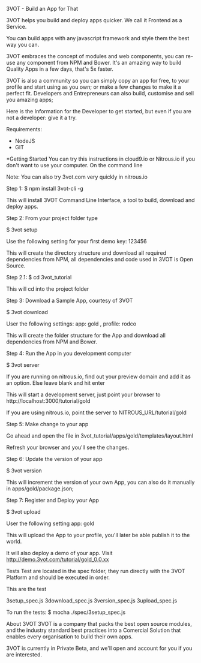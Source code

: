 3VOT - Build an App for That

3VOT helps you build and deploy apps quicker. We call it Frontend as a Service.

You can build apps with any javascript framework and style them the best way you can. 

3VOT embraces the concept of modules and web components, you can re-use any component from NPM and Bower. It's an amazing way to build Quality Apps in a few days, that's 5x faster.

3VOT is also a community so you can simply copy an app for free, to your profile and start using as you own; or make a few changes to make it a perfect fit. Developers and Entrepreneurs can also build, customise and sell you amazing apps;

Here is the Information for the Developer to get started, but even if you are not a developer: give it a try.

Requirements:

- NodeJS
- GIT

*Getting Started
You can try this instructions in cloud9.io or Nitrous.io if you don't want to use your computer.
On the command line

Note: You can also try 3vot.com very quickly in nitrous.io

Step 1:
$ npm install 3vot-cli -g

This will install 3VOT Command Line Interface, a tool to build, download and deploy apps.

Step 2:
From your project folder type

$ 3vot setup

Use the following setting for your first demo key: 123456

This will create the directory structure and download all required dependencies from NPM, all dependencies and code used in 3VOT is Open Source.

Step 2.1:
$ cd 3vot_tutorial

This will cd into the project folder

Step 3:
Download a Sample App, courtesy of 3VOT

$ 3vot download

User the following settings:  app: gold , profile: rodco

This will create the folder structure for the App and download all dependencies from NPM and Bower.

Step 4:
Run the App in you development computer

$ 3vot server

If you are running on nitrous.io, find out your preview domain and add it as an option. Else leave blank and hit enter

This will start a development server, just point your browser to http://localhost:3000/tutorial/gold

If you are using nitrous.io, point the server to NITROUS_URL/tutorial/gold

Step 5:
Make change to your app

Go ahead and open the file in 3vot_tutorial/apps/gold/templates/layout.html 

Refresh your browser and you'll see the changes.

Step 6:
Update the version of your app

$ 3vot version

This will increment the version of your own App, you can also do it manually in apps/gold/package.json;

Step 7:
Register and Deploy your App

$ 3vot upload 

User the following setting app: gold

This will upload the App to your profile, you'll later be able publish it to the world.

It will also deploy a demo of your app. Visit http://demo.3vot.com/tutorial/gold_0.0.xx

Tests
Test are located in the spec folder, they run directly with the 3VOT Platform and should be executed in order.

This are the test

3setup_spec.js
3download_spec.js
3version_spec.js
3upload_spec.js

To run the tests:
$ mocha ./spec/3setup_spec.js

About 3VOT
3VOT is a company that packs the best open source modules, and the industry standard best practices into a Comercial Solution that enables every organisation to build their own apps. 

3VOT is currently in Private Beta, and we'll open and account for you if you are interested.
